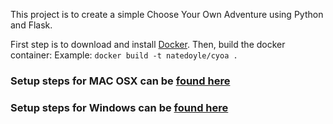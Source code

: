 This project is to create a simple Choose Your Own Adventure using Python and Flask.

First step is to download and install [Docker](https://www.docker.com/).
Then, build the docker container:
Example: `docker build -t natedoyle/cyoa .`
### Setup steps for MAC OSX can be [found here](https://docs.docker.com/engine/installation/mac/)

### Setup steps for Windows can be [found here](https://docs.docker.com/engine/installation/windows/)
